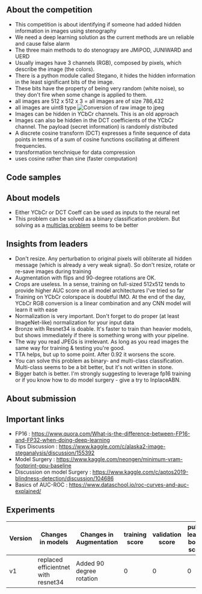 ## About the competition
- This competition is about identifying if someone had added hidden information in images using stenography
- We need a deep learning solution as the current methods are un reliable and cause false alarm
- The three main methods to do stenograpy are JMiPOD, JUNIWARD and UERD
- Usually images have 3 channels (RGB), composed by pixels, which describe the image (the colors).
- There is a python module called Stegano, it hides the hidden information in the least significant bits of the image. 
- These bits have the property of being very random (white noise), so they don't fire when some change is applied to them.
- all images are 512 x 512 x 3
= all images are of size 786,432
- all images are uint8 type
![Conversion of raw image to jpeg](https://i.imgur.com/c54ht2c.png)
- Images can be hidden in YCbCr channels. This is an old approach
- Images can also be hidden in the DCT coefficients of the YCbCr channel. The payload (secret information) is randomly distributed
- A discrete cosine transform (DCT) expresses a finite sequence of data points in terms of a sum of cosine functions oscillating at different frequencies.
- transformation tenchnique for data compression
- uses cosine rather than sine (faster computation)


## Code samples
## About models
- Either YCbCr or DCT Coeff can be used as inputs to the neural net
- This problem can be solved as a binary classification problem. But solving as a [multiclas problem](https://www.kaggle.com/c/alaska2-image-steganalysis/discussion/155821) seems to be better
## Insights from leaders
- Don't resize. Any perturbation to original pixels will obliterate all hidden message (which is already a very weak signal). So don't resize, rotate or re-save images during training
- Augmentation with flips and 90-degree rotations are OK.
- Crops are useless. In a sense, training on full-sized 512x512 tends to provide higher AUC score on all model architectures I've tried so far
- Training on YCbCr colorspace is doubtful IMO. At the end of the day, YCbCr RGB conversion is a linear combination and any CNN model will learn it with ease
- Normalization is very important. Don't forget to do proper (at least ImageNet-like) normalization for your input data
- Bronze with Resnet34 is doable. It's faster to train than heavier models, but shows immediately if there is something wrong with your pipeline.
- The way you read JPEGs is irrelevant. As long as you read images the same way for training & testing you're good.
- TTA helps, but up to some point. After 0.92 it worsens the score.
- You can solve this problem as binary- and multi-class classification. Multi-class seems to be a bit better, but it's not written in stone.
- Bigger batch is better. I'm strongly suggesting to leverage fp16 training or if you know how to do model surgery - give a try to InplaceABN.
## About submission
## Important links
- FP16 : https://www.quora.com/What-is-the-difference-between-FP16-and-FP32-when-doing-deep-learning
- Tips Discussion : https://www.kaggle.com/c/alaska2-image-steganalysis/discussion/155392
- Model Surgery : https://www.kaggle.com/neongen/minimum-vram-footprint-gpu-baseline
- Discussion on model Surgery : https://www.kaggle.com/c/aptos2019-blindness-detection/discussion/104686
- Basics of AUC-ROC : https://www.dataschool.io/roc-curves-and-auc-explained/

## Experiments
|Version|Changes in models|Changes in Augmentation|training score |validation score|public leader board score|
|-------|-----------------|-----------------------|---------------|----------------|-------------------------|
|v1|replaced efficientnet with resnet34|Added 90 degree rotation|0|0|0|

